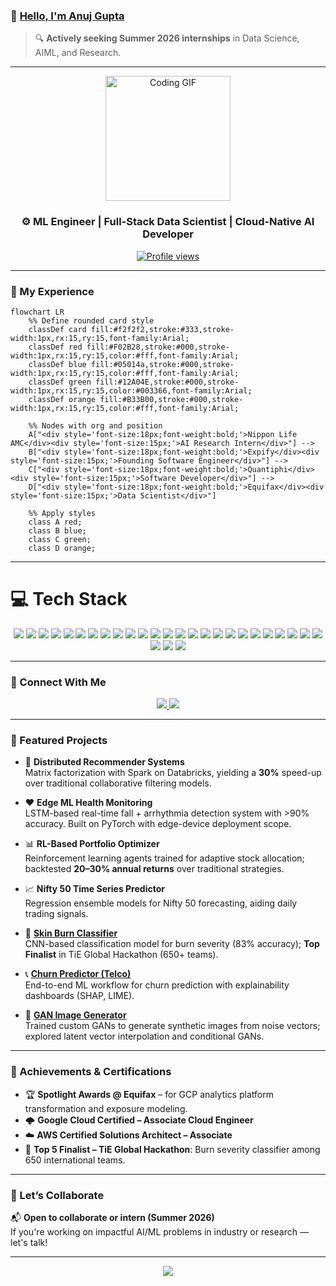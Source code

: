 ### 👋 [Hello, I'm Anuj Gupta](https://anuj-m-gupta.vercel.app/)
> 🔍 **Actively seeking Summer 2026 internships** in Data Science, AIML, and Research.

---

<p align="center">
  <img src="https://user-images.githubusercontent.com/74038190/235224431-e8c8c12e-6826-47f1-89fb-2ddad83b3abf.gif" width="200" alt="Coding GIF"/>
</p>

<h3 align="center">⚙️ ML Engineer | Full-Stack Data Scientist | Cloud-Native AI Developer</h3>

<p align="center">
  <a href="https://github.com/anuj-g-06">
    <img src="https://komarev.com/ghpvc/?username=anuj-g-06&label=Profile%20views&color=0e75b6&style=flat" alt="Profile views"/>
  </a>
</p>

---

### 🧠 My Experience

```mermaid
flowchart LR
    %% Define rounded card style
    classDef card fill:#f2f2f2,stroke:#333,stroke-width:1px,rx:15,ry:15,font-family:Arial;
    classDef red fill:#F02B28,stroke:#000,stroke-width:1px,rx:15,ry:15,color:#fff,font-family:Arial;
    classDef blue fill:#05014a,stroke:#000,stroke-width:1px,rx:15,ry:15,color:#fff,font-family:Arial;
    classDef green fill:#12A04E,stroke:#000,stroke-width:1px,rx:15,ry:15,color:#003366,font-family:Arial;
    classDef orange fill:#B33B00,stroke:#000,stroke-width:1px,rx:15,ry:15,color:#fff,font-family:Arial;

    %% Nodes with org and position
    A["<div style='font-size:18px;font-weight:bold;'>Nippon Life AMC</div><div style='font-size:15px;'>AI Research Intern</div>"] --> 
    B["<div style='font-size:18px;font-weight:bold;'>Expify</div><div style='font-size:15px;'>Founding Software Engineer</div>"] --> 
    C["<div style='font-size:18px;font-weight:bold;'>Quantiphi</div><div style='font-size:15px;'>Software Developer</div>"] --> 
    D["<div style='font-size:18px;font-weight:bold;'>Equifax</div><div style='font-size:15px;'>Data Scientist</div>"]

    %% Apply styles
    class A red;
    class B blue;
    class C green;
    class D orange;

```

---

# 💻 Tech Stack

<p align="center">
  <!-- Programming Languages -->
  <img src="https://img.shields.io/badge/c++-%2300599C.svg?style=for-the-badge&logo=c%2B%2B&logoColor=white" />
  <img src="https://img.shields.io/badge/python-3670A0?style=for-the-badge&logo=python&logoColor=ffdd54" />
  <img src="https://img.shields.io/badge/javascript-%23323330.svg?style=for-the-badge&logo=javascript&logoColor=%23F7DF1E" />
  <img src="https://img.shields.io/badge/java-%23ED8B00.svg?style=for-the-badge&logo=openjdk&logoColor=white" />

  <!-- Cloud & Platforms -->
  <img src="https://img.shields.io/badge/AWS-%23FF9900.svg?style=for-the-badge&logo=amazon-aws&logoColor=white" />
  <img src="https://img.shields.io/badge/azure-%230072C6.svg?style=for-the-badge&logo=microsoftazure&logoColor=white" />
  <img src="https://img.shields.io/badge/firebase-a08021?style=for-the-badge&logo=firebase&logoColor=ffcd34" />
  <img src="https://img.shields.io/badge/GoogleCloud-%234285F4.svg?style=for-the-badge&logo=googlecloud&logoColor=white" />

  <!-- Big Data & Streaming -->
  <img src="https://img.shields.io/badge/Apache%20Spark-FDEE21?style=for-the-badge&logo=apachespark&logoColor=black" />
  <img src="https://img.shields.io/badge/Apache%20Kafka-000?style=for-the-badge&logo=apachekafka" />
  <img src="https://img.shields.io/badge/Apache%20Airflow-017CEE?style=for-the-badge&logo=Apache%20Airflow&logoColor=white" />
  <img src="https://img.shields.io/badge/Apache%20Flink-E6526F?style=for-the-badge&logo=Apache%20Flink&logoColor=white" />
  <img src="https://img.shields.io/badge/apache-%23D42029.svg?style=for-the-badge&logo=apache&logoColor=white" />

  <!-- Databases -->
  <img src="https://img.shields.io/badge/Amazon%20DynamoDB-4053D6?style=for-the-badge&logo=Amazon%20DynamoDB&logoColor=white" />
  <img src="https://img.shields.io/badge/MongoDB-%234ea94b.svg?style=for-the-badge&logo=mongodb&logoColor=white" />
  <img src="https://img.shields.io/badge/postgres-%23316192.svg?style=for-the-badge&logo=postgresql&logoColor=white" />
  <img src="https://img.shields.io/badge/MySQL-005C84?style=for-the-badge&logo=mysql&logoColor=white" />

  <!-- AI / ML / Data Science -->
  <img src="https://img.shields.io/badge/TensorFlow-%23FF6F00.svg?style=for-the-badge&logo=TensorFlow&logoColor=white" />
  <img src="https://img.shields.io/badge/Keras-%23D00000.svg?style=for-the-badge&logo=Keras&logoColor=white" />
  <img src="https://img.shields.io/badge/pandas-%23150458.svg?style=for-the-badge&logo=pandas&logoColor=white" />
  <img src="https://img.shields.io/badge/numpy-%23013243.svg?style=for-the-badge&logo=numpy&logoColor=white" />
  <img src="https://img.shields.io/badge/Matplotlib-%23ffffff.svg?style=for-the-badge&logo=Matplotlib&logoColor=black" />
  <img src="https://img.shields.io/badge/scikit--learn-%23F7931E.svg?style=for-the-badge&logo=scikit-learn&logoColor=white" />

  <!-- Tools & DevOps -->
  <img src="https://img.shields.io/badge/docker-%230db7ed.svg?style=for-the-badge&logo=docker&logoColor=white" />
  <img src="https://img.shields.io/badge/jenkins-%232C5263.svg?style=for-the-badge&logo=jenkins&logoColor=white" />
  <img src="https://img.shields.io/badge/jira-%230A0FFF.svg?style=for-the-badge&logo=jira&logoColor=white" />
  <img src="https://img.shields.io/badge/node.js-6DA55F?style=for-the-badge&logo=node.js&logoColor=white" />
  <img src="https://img.shields.io/badge/cuda-000000.svg?style=for-the-badge&logo=nVIDIA&logoColor=green" />
</p>

---

### 🔗 Connect With Me

<p align="center">
  <a href="https://www.linkedin.com/in/anuj-gupta-2k/" target="_blank">
    <img src="https://img.shields.io/badge/LinkedIn-Anuj%20Gupta-blue?style=flat&logo=linkedin" />
  </a>
  <a href="mailto:anujmg@cmu.edu">
    <img src="https://img.shields.io/badge/Email-anujmg@cmu.edu-red?style=flat&logo=gmail" />
  </a>
</p>

---

### 📌 Featured Projects

- 🔄 **Distributed Recommender Systems**  
  Matrix factorization with Spark on Databricks, yielding a **30%** speed-up over traditional collaborative filtering models.

- ❤️ **Edge ML Health Monitoring**  
  LSTM-based real-time fall + arrhythmia detection system with >90% accuracy. Built on PyTorch with edge-device deployment scope.

- 📊 **RL-Based Portfolio Optimizer**  
  Reinforcement learning agents trained for adaptive stock allocation; backtested **20–30% annual returns** over traditional strategies.

- 📈 **Nifty 50 Time Series Predictor**  
  Regression ensemble models for Nifty 50 forecasting, aiding daily trading signals.

- 🧴 [**Skin Burn Classifier**](https://anuj-m-gupta.vercel.app/work/skin-burn-detection-and-classification)  
  CNN-based classification model for burn severity (83% accuracy); **Top Finalist** in TiE Global Hackathon (650+ teams).

- 📞 [**Churn Predictor (Telco)**](https://anuj-m-gupta.vercel.app/work/Telecommunication-Customer-Churn-Prediction)  
  End-to-end ML workflow for churn prediction with explainability dashboards (SHAP, LIME).

- 🧠 [**GAN Image Generator**](https://anuj-m-gupta.vercel.app/work/gan-image-generation)  
  Trained custom GANs to generate synthetic images from noise vectors; explored latent vector interpolation and conditional GANs.

---

### 🏅 Achievements & Certifications

- 🏆 **Spotlight Awards @ Equifax** – for GCP analytics platform transformation and exposure modeling.
- 🌩️ **Google Cloud Certified – Associate Cloud Engineer**
- ☁️ **AWS Certified Solutions Architect – Associate**
- 🧠 **Top 5 Finalist – TiE Global Hackathon**: Burn severity classifier among 650 international teams.

---

### 🤝 Let’s Collaborate

📬 **Open to collaborate or intern (Summer 2026)**  
If you're working on impactful AI/ML problems in industry or research — let's talk!

---

<p align="center">
  <img src="https://quotes-github-readme.vercel.app/api?type=horizontal&theme=radical" />
</p>
